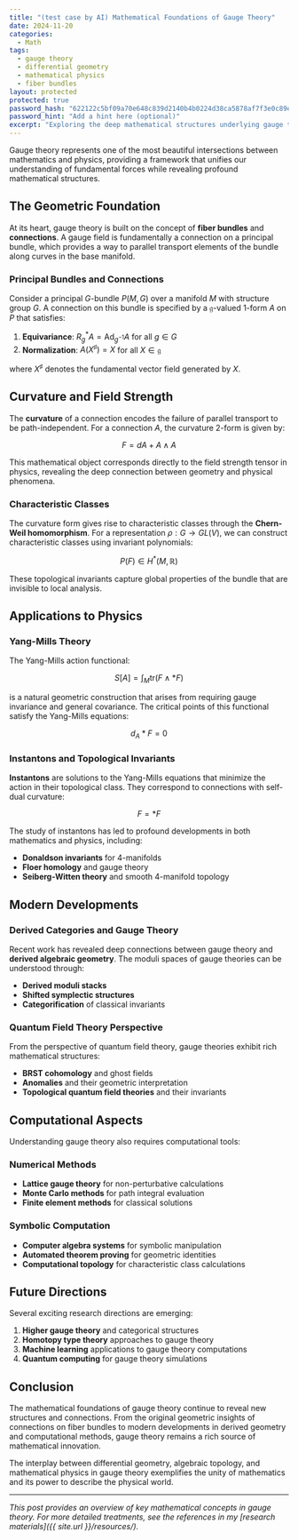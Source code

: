 ```yaml
---
title: "(test case by AI) Mathematical Foundations of Gauge Theory"
date: 2024-11-20
categories:
  - Math
tags:
  - gauge theory
  - differential geometry
  - mathematical physics
  - fiber bundles
layout: protected
protected: true
password_hash: "622122c5bf09a70e648c839d2140b4b0224d38ca5878af7f3e0c89edf33aa8d3"
password_hint: "Add a hint here (optional)"
excerpt: "Exploring the deep mathematical structures underlying gauge theories, from fiber bundles to characteristic classes."
---
```


Gauge theory represents one of the most beautiful intersections between mathematics and physics, providing a framework that unifies our understanding of fundamental forces while revealing profound mathematical structures.

## The Geometric Foundation

At its heart, gauge theory is built on the concept of **fiber bundles** and **connections**. A gauge field is fundamentally a connection on a principal bundle, which provides a way to parallel transport elements of the bundle along curves in the base manifold.

### Principal Bundles and Connections

Consider a principal $G$-bundle $P(M, G)$ over a manifold $M$ with structure group $G$. A connection on this bundle is specified by a $\mathfrak{g}$-valued 1-form $A$ on $P$ that satisfies:

1. **Equivariance**: $R_g^* A = \text{Ad}_{g^{-1}} A$ for all $g \in G$
2. **Normalization**: $A(X^\sharp) = X$ for all $X \in \mathfrak{g}$

where $X^\sharp$ denotes the fundamental vector field generated by $X$.

## Curvature and Field Strength

The **curvature** of a connection encodes the failure of parallel transport to be path-independent. For a connection $A$, the curvature 2-form is given by:

$$F = dA + A \wedge A$$

This mathematical object corresponds directly to the field strength tensor in physics, revealing the deep connection between geometry and physical phenomena.

### Characteristic Classes

The curvature form gives rise to characteristic classes through the **Chern-Weil homomorphism**. For a representation $\rho: G \to GL(V)$, we can construct characteristic classes using invariant polynomials:

$$P(F) \in H^*(M, \mathbb{R})$$

These topological invariants capture global properties of the bundle that are invisible to local analysis.

## Applications to Physics

### Yang-Mills Theory

The Yang-Mills action functional:

$$S[A] = \int_M \text{tr}(F \wedge *F)$$

is a natural geometric construction that arises from requiring gauge invariance and general covariance. The critical points of this functional satisfy the Yang-Mills equations:

$$d_A *F = 0$$

### Instantons and Topological Invariants

**Instantons** are solutions to the Yang-Mills equations that minimize the action in their topological class. They correspond to connections with self-dual curvature:

$$F = *F$$

The study of instantons has led to profound developments in both mathematics and physics, including:

- **Donaldson invariants** for 4-manifolds
- **Floer homology** and gauge theory
- **Seiberg-Witten theory** and smooth 4-manifold topology

## Modern Developments

### Derived Categories and Gauge Theory

Recent work has revealed deep connections between gauge theory and **derived algebraic geometry**. The moduli spaces of gauge theories can be understood through:

- **Derived moduli stacks**
- **Shifted symplectic structures**
- **Categorification** of classical invariants

### Quantum Field Theory Perspective

From the perspective of quantum field theory, gauge theories exhibit rich mathematical structures:

- **BRST cohomology** and ghost fields
- **Anomalies** and their geometric interpretation
- **Topological quantum field theories** and their invariants

## Computational Aspects

Understanding gauge theory also requires computational tools:

### Numerical Methods

- **Lattice gauge theory** for non-perturbative calculations
- **Monte Carlo methods** for path integral evaluation
- **Finite element methods** for classical solutions

### Symbolic Computation

- **Computer algebra systems** for symbolic manipulation
- **Automated theorem proving** for geometric identities
- **Computational topology** for characteristic class calculations

## Future Directions

Several exciting research directions are emerging:

1. **Higher gauge theory** and categorical structures
2. **Homotopy type theory** approaches to gauge theory
3. **Machine learning** applications to gauge theory computations
4. **Quantum computing** for gauge theory simulations

## Conclusion

The mathematical foundations of gauge theory continue to reveal new structures and connections. From the original geometric insights of connections on fiber bundles to modern developments in derived geometry and computational methods, gauge theory remains a rich source of mathematical innovation.

The interplay between differential geometry, algebraic topology, and mathematical physics in gauge theory exemplifies the unity of mathematics and its power to describe the physical world.

---

*This post provides an overview of key mathematical concepts in gauge theory. For more detailed treatments, see the references in my [research materials]({{ site.url }}/resources/).*